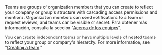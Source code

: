 Teams are groups of organization members that you can create to reflect your company or group's structure with cascading access permissions and mentions. Organization members can send notifications to a team or request reviews, and teams can be visible or secret. Para obtener más información, consulta la sección "[Acerca de los equipos](/organizations/organizing-members-into-teams/about-teams)".

You can create independent teams or have multiple levels of nested teams to reflect your group or company's hierarchy. For more information, see "[Creating a team](/organizations/organizing-members-into-teams/creating-a-team)."
